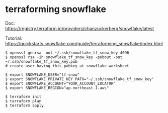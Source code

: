 # terraforming snowflake

Doc: https://registry.terraform.io/providers/chanzuckerberg/snowflake/latest

Tutorial: https://quickstarts.snowflake.com/guide/terraforming_snowflake/index.html


```
$ openssl genrsa -out ~/.ssh/snowflake_tf_snow_key 4096
$ openssl rsa -in snowflake_tf_snow_key -pubout -out ~/.ssh/snowflake_tf_snow_key.pub
# create user having this pubkey at snowflake worksheet
```

```
$ export SNOWFLAKE_USER="tf-snow"
$ export SNOWFLAKE_PRIVATE_KEY_PATH="~/.ssh/snowflake_tf_snow_key"
$ export SNOWFLAKE_ACCOUNT="YOUR_ACCOUNT_LOCATOR"
$ export SNOWFLAKE_REGION="ap-northeast-1.aws"
```

```
$ terraform init
$ tarraform plan
$ terraform apply
```
